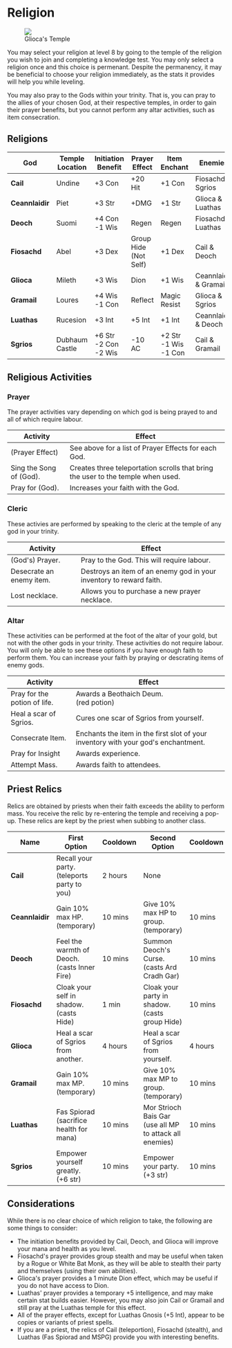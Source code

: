 # Religion

<figure>
  <img src="../../images/glioca_temple.jpg" />
  <figcaption>Glioca's Temple</figcaption>
</figure>


You may select your religion at level 8 by going to the temple of the religion you wish to join and completing a knowledge test. You may only select a religion once and this choice is permenant. Despite the permanency, it may be beneficial to choose your religion immediately, as the stats it provides will help you while leveling.

You may also pray to the Gods within your trinity. That is, you can pray to the allies of your chosen God, at their respective temples, in order to gain their prayer benefits, but you cannot perform any altar activities, such as item consecration.

## Religions

| **God** | **Temple Location** | **Initiation Benefit** | **Prayer Effect** | **Item Enchant** | **Enemies** | **Allies** |
| - | - | - | - | - | - | - |
| **Cail** | Undine | +3 Con | +20 Hit | +1 Con | Fiosachd & Sgrios | Glioca & Luathas |
| **Ceannlaidir** | Piet | +3 Str | +DMG | +1 Str | Glioca & Luathas | Fiosachd & Sgrios |
| **Deoch** | Suomi | +4 Con <br> -1 Wis | Regen | Regen | Fiosachd & Luathas | Glioca & Sgrios |
| **Fiosachd** | Abel | +3 Dex | Group Hide <br> (Not Self) | +1 Dex | Cail & Deoch | Ceannlaidir & Gramail |
| **Glioca** | Mileth | +3 Wis | Dion | +1 Wis | Ceannlaidir & Gramail | Cail & Deoch |
| **Gramail** | Loures | +4 Wis <br> -1 Con | Reflect | Magic Resist | Glioca & Sgrios | Fiosachd & Luathas |
| **Luathas** | Rucesion | +3 Int | +5 Int | +1 Int | Ceannlaidir & Deoch | Cail & Gramail |
| **Sgrios** | Dubhaum Castle | +6 Str <br> -2 Con <br> -2 Wis | -10 AC | +2 Str <br> -1 Wis <br> -1 Con | Cail & Gramail | Ceannlaidir & Deoch |

## Religious Activities

### Prayer

The prayer activities vary depending on which god is being prayed to and all of which require labour.

| **Activity** | **Effect** |
| - | - |
| (Prayer Effect) | See above for a list of Prayer Effects for each God. |
| Sing the Song of (God). | Creates three teleportation scrolls that bring the user to the temple when used. |
| Pray for (God). | Increases your faith with the God. |

### Cleric

These activies are performed by speaking to the cleric at the temple of any god in your trinity.

| **Activity** | **Effect** |
| - | - |
| (God's) Prayer. | Pray to the God. This will require labour. |
| Desecrate an enemy item. | Destroys an item of an enemy god in your inventory to reward faith. |
| Lost necklace. | Allows you to purchase a new prayer necklace. |

### Altar

These activities can be performed at the foot of the altar of your gold, but not with the other gods in your trinity. These activities do not require labour. You will only be able to see these options if you have enough faith to perform them. You can increase your faith by praying or descrating items of enemy gods.

| **Activity** | **Effect** |
| - | - |
| Pray for the potion of life. | Awards a Beothaich Deum. <br> (red potion) |
| Heal a scar of Sgrios. | Cures one scar of Sgrios from yourself. |
| Consecrate Item. | Enchants the item in the first slot of your inventory with your god's enchantment. |
| Pray for Insight | Awards experience. |
| Attempt Mass. | Awards faith to attendees. |

## Priest Relics

Relics are obtained by priests when their faith exceeds the ability to perform mass. You receive the relic by re-entering the temple and receiving a pop-up. These relics are kept by the priest when subbing to another class.

| **Name** | **First Option** | **Cooldown** | **Second Option** | **Cooldown** |
| - | - | - | - | - |
| **Cail** | Recall your party. <br> (teleports party to you) | 2 hours | None | |
| **Ceannlaidir** | Gain 10% max HP. <br> (temporary) | 10 mins | Give 10% max HP to group. <br> (temporary) | 10 mins |
| **Deoch** | Feel the warmth of Deoch. <br> (casts Inner Fire) | 10 mins | Summon Deoch's Curse. <br> (casts Ard Cradh Gar) | 10 mins |
| **Fiosachd** | Cloak your self in shadow. <br> (casts Hide) | 1 min | Cloak your party in shadow. <br> (casts group Hide) | 10 mins |
| **Glioca** | Heal a scar of Sgrios from another. | 4 hours | Heal a scar of Sgrios from yourself. | 4 hours |
| **Gramail** | Gain 10% max MP. <br> (temporary) | 10 mins | Give 10% max MP to group. <br> (temporary)| 10 mins |
| **Luathas** | Fas Spiorad <br> (sacrifice health for mana) | 10 mins | Mor Strioch Bais Gar <br> (use all MP to attack all enemies) | 10 mins |
| **Sgrios** | Empower yourself greatly. <br> (+6 str) | 10 mins | Empower your party. <br> (+3 str) | 10 mins |

## Considerations

While there is no clear choice of which religion to take, the following are some things to consider:

- The initiation benefits provided by Cail, Deoch, and Glioca will improve your mana and health as you level.
- Fiosachd's prayer provides group stealth and may be useful when taken by a Rogue or White Bat Monk, as they will be able to stealth their party and themselves (using their own abilities).
- Glioca's prayer provides a 1 minute Dion effect, which may be useful if you do not have access to Dion.
- Luathas' prayer provides a temporary +5 intelligence, and may make certain stat builds easier. However, you may also join Cail or Gramail and still pray at the Luathas temple for this effect.
- All of the prayer effects, except for Luathas Gnosis (+5 Int), appear to be copies or variants of priest spells.
- If you are a priest, the relics of Cail (teleportion), Fiosachd (stealth), and Luathas (Fas Spiorad and MSPG) provide you with interesting benefits.

